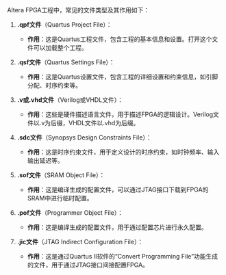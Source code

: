 
Altera FPGA工程中，常见的文件类型及其作用如下：

1. **.qpf文件**（Quartus Project File）：
    
    - **作用**：这是Quartus工程文件，包含工程的基本信息和设置。打开这个文件可以加载整个工程。
2. **.qsf文件**（Quartus Settings File）：
    
    - **作用**：这是Quartus设置文件，包含工程的详细设置和约束信息，如引脚分配、时序约束等。
3. **.v或.vhd文件**（Verilog或VHDL文件）：
    
    - **作用**：这些是硬件描述语言文件，用于描述FPGA的逻辑设计。Verilog文件以.v为后缀，VHDL文件以.vhd为后缀。
4. **.sdc文件**（Synopsys Design Constraints File）：
    
    - **作用**：这是时序约束文件，用于定义设计的时序约束，如时钟频率、输入输出延迟等。
5. **.sof文件**（SRAM Object File）：
    
    - **作用**：这是编译生成的配置文件，可以通过JTAG接口下载到FPGA的SRAM中进行临时配置。
6. **.pof文件**（Programmer Object File）：
    
    - **作用**：这是编译生成的配置文件，用于通过配置芯片进行永久配置。
7. **.jic文件**（JTAG Indirect Configuration File）：
    
    - **作用**：这是通过Quartus II软件的“Convert Programming File”功能生成的文件，用于通过JTAG接口间接配置FPGA。